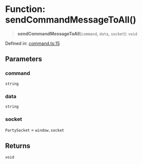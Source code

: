 # Function: sendCommandMessageToAll()

> **sendCommandMessageToAll**(`command`, `data`, `socket`): `void`

Defined in: [command.ts:15](https://github.com/benallfree/lab13/blob/55b13e2c02a360fdce138b0495c78378f8c063b1/sdk/src/online/command.ts#L15)

## Parameters

### command

`string`

### data

`string`

### socket

`PartySocket` = `window.socket`

## Returns

`void`
